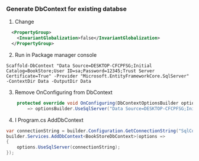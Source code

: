 ### Generate DbContext for existing databse
1. Change
```XML
  <PropertyGroup>
    <InvariantGlobalization>false</InvariantGlobalization>
  </PropertyGroup>
```
2. Run in Package manager console
```
Scaffold-DbContext "Data Source=DESKTOP-CFCPFSG;Initial Catalog=BookStore;User ID=sa;Password=12345;Trust Server Certificate=True" -Provider "Microsoft.EntityFrameworkCore.SqlServer" -ContextDir Data -OutputDir Data
```
3. Remove OnConfiguring from DbContext
```cs
    protected override void OnConfiguring(DbContextOptionsBuilder optionsBuilder)
        => optionsBuilder.UseSqlServer("Data Source=DESKTOP-CFCPFSG;Initial Catalog=BookStore;User ID=sa;Password=12345;Trust Server Certificate=True");
```
4. I Program.cs AddDbContext
```cs
var connectionString = builder.Configuration.GetConnectionString("SqlConnectionString");
builder.Services.AddDbContext<BookStoreDbContext>(options =>
{
    options.UseSqlServer(connectionString);
});
```
